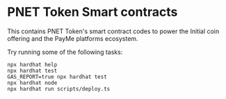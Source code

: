 # PNET Token Smart contracts

This contains PNET Token's smart contract codes to power the Initial coin offering and the PayMe platforms ecosystem.

Try running some of the following tasks:

```shell
npx hardhat help
npx hardhat test
GAS_REPORT=true npx hardhat test
npx hardhat node
npx hardhat run scripts/deploy.ts
```
